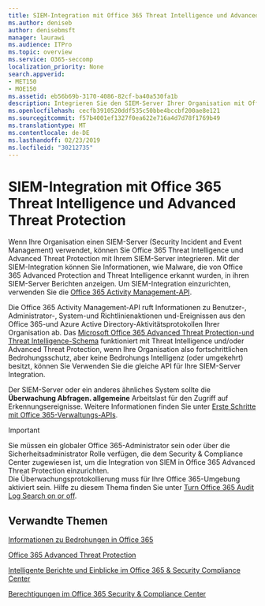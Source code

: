 ```yaml
---
title: SIEM-Integration mit Office 365 Threat Intelligence und Advanced Threat Protection
ms.author: deniseb
author: denisebmsft
manager: laurawi
ms.audience: ITPro
ms.topic: overview
ms.service: O365-seccomp
localization_priority: None
search.appverid:
- MET150
- MOE150
ms.assetid: eb56b69b-3170-4086-82cf-ba40a530fa1b
description: Integrieren Sie den SIEM-Server Ihrer Organisation mit Office 365 Threat Intelligence und Advanced Threat Protection mit der Office 365 Activity Management-API.
ms.openlocfilehash: cecfb3910520ddf535c50bbe4bccbf200ae8e121
ms.sourcegitcommit: f57b4001ef1327f0ea622e716a4d7d78f1769b49
ms.translationtype: MT
ms.contentlocale: de-DE
ms.lasthandoff: 02/23/2019
ms.locfileid: "30212735"
---
```

# <a name="siem-integration-with-office-365-threat-intelligence-and-advanced-threat-protection"></a>SIEM-Integration mit Office 365 Threat Intelligence und Advanced Threat Protection

Wenn Ihre Organisation einen SIEM-Server (Security Incident and Event Management) verwendet, können Sie Office 365 Threat Intelligence und Advanced Threat Protection mit Ihrem SIEM-Server integrieren. Mit der SIEM-Integration können Sie Informationen, wie Malware, die von Office 365 Advanced Protection and Threat Intelligence erkannt wurden, in ihren SIEM-Server Berichten anzeigen. Um SIEM-Integration einzurichten, verwenden Sie die [Office 365 Activity Management-API](https://docs.microsoft.com/office/office-365-management-api/office-365-management-activity-api-reference). 

Die Office 365 Activity Management-API ruft Informationen zu Benutzer-, Administrator-, System-und Richtlinienaktionen und-Ereignissen aus den Office 365-und Azure Active Directory-Aktivitätsprotokollen Ihrer Organisation ab. Das [Microsoft Office 365 Advanced Threat Protection-und Threat Intelligence-Schema](https://docs.microsoft.com/office/office-365-management-api/office-365-management-activity-api-schema#office-365-advanced-threat-protection-and-threat-intelligence-schema) funktioniert mit Threat Intelligence und/oder Advanced Threat Protection, wenn Ihre Organisation also fortschrittlichen Bedrohungsschutz, aber keine Bedrohungs Intelligenz (oder umgekehrt) besitzt, können Sie Verwenden Sie die gleiche API für Ihre SIEM-Server Integration. 

Der SIEM-Server oder ein anderes ähnliches System sollte die **Überwachung Abfragen. allgemeine** Arbeitslast für den Zugriff auf Erkennungsereignisse. Weitere Informationen finden Sie unter [Erste Schritte mit Office 365-Verwaltungs-APIs](https://docs.microsoft.com/office/office-365-management-api/get-started-with-office-365-management-apis). 

> [!IMPORTANT]
> Sie müssen ein globaler Office 365-Administrator sein oder über die Sicherheitsadministrator Rolle verfügen, die dem Security & Compliance Center zugewiesen ist, um die Integration von SIEM in Office 365 Advanced Threat Protection einzurichten.<br/>Die Überwachungsprotokollierung muss für Ihre Office 365-Umgebung aktiviert sein. Hilfe zu diesem Thema finden Sie unter [Turn Office 365 Audit Log Search on or off](turn-audit-log-search-on-or-off.md).

## <a name="related-topics"></a>Verwandte Themen

[Informationen zu Bedrohungen in Office 365](office-365-ti.md)

[Office 365 Advanced Threat Protection](office-365-atp.md)

[Intelligente Berichte und Einblicke im Office 365 &amp; Security Compliance Center](reports-and-insights-in-security-and-compliance.md)
  
[Berechtigungen im Office 365 Security &amp; Compliance Center](permissions-in-the-security-and-compliance-center.md)
  

